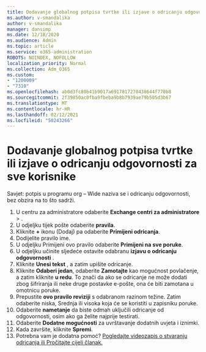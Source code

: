 ```yaml
---
title: Dodavanje globalnog potpisa tvrtke ili izjave o odricanju odgovornosti za sve korisnike
ms.author: v-smandalika
author: v-smandalika
manager: dansimp
ms.date: 12/18/2020
ms.audience: Admin
ms.topic: article
ms.service: o365-administration
ROBOTS: NOINDEX, NOFOLLOW
localization_priority: Normal
ms.collection: Adm_O365
ms.custom:
- "1200009"
- "7310"
ms.openlocfilehash: ab0d3fc80b41b9017a6917817270438644f770b8
ms.sourcegitcommit: 2f39850ac0fba9fbeba9b8b7939ae79b505d3b67
ms.translationtype: MT
ms.contentlocale: hr-HR
ms.lasthandoff: 02/12/2021
ms.locfileid: "50243266"
---
```

# <a name="add-a-global-company-signature-or-disclaimer-for-all-users"></a>Dodavanje globalnog potpisa tvrtke ili izjave o odricanju odgovornosti za sve korisnike

Savjet: potpis u programu org – Wide naziva se i odricanju odgovornosti, bez obzira na to što sadrži.

1. U centru za administratore odaberite **Exchange centri za administratore**  >  .
2. U odjeljku tijek pošte odaberite **pravila**.
3. Kliknite **+** ikonu (Dodaj) pa odaberite **Primijeni odricanja**.
4. Dodijelite pravilo ime.
5. U odjeljku Primijeni ovo pravilo odaberite **Primijeni na sve poruke**.
6. U odjeljku učinite sljedeće ostavite odabranu **izjavu o odricanju odgovornosti** .
7. Kliknite **Unesi tekst** , a zatim upišite odricanje.
8. Kliknite **Odaberi jedan**, odaberite **Zamotajte** kao mogućnost povlačenje, a zatim kliknite **u redu**. To znači da ako se odricanje ne može dodati zbog šifriranja ili neke druge postavke e-pošte, ona će biti zamotana u omotnicu poruke.
9. Prepustite **ovo pravilo reviziji** s odabranom razinom težine. Zatim odaberite niska, Srednja ili visoka koja će se koristiti u zapisniku poruke.
10. Odaberite **nametanje** da biste odmah uključili odricanje od odgovornosti, osim ako ga želite najprije testirati.
11. Odaberite **Dodatne mogućnosti** za uvrštavanje dodatnih uvjeta i iznimki.
12. Kada završite, kliknite **Spremi**.
13. Potrebna vam je dodatna pomoć? [Pogledajte videozapis o stvaranju odricanja ili Pročitajte cijeli članak.](https://support.office.com/article/2d75860f-c527-4352-a7f6-73eba54c0c72?wt.mc_id=Chat_GlobalSignature)